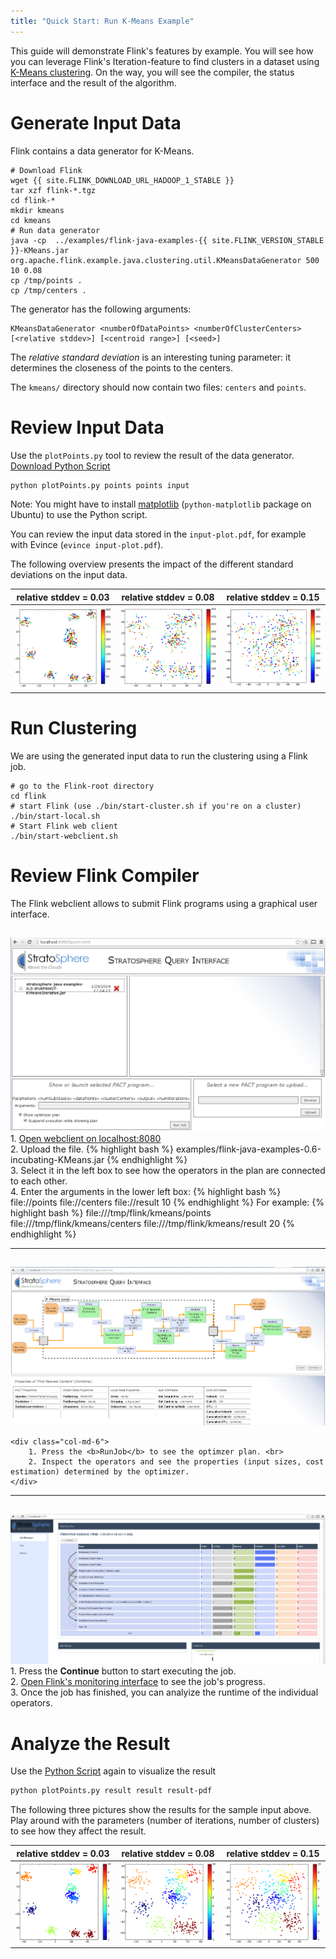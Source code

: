 ```yaml
---
title: "Quick Start: Run K-Means Example"
---
```



This guide will demonstrate Flink's features by example. You will see how you can leverage Flink's Iteration-feature to find clusters in a dataset using [K-Means clustering](http://en.wikipedia.org/wiki/K-means_clustering). 
On the way, you will see the compiler, the status interface and the result of the algorithm.


#  Generate Input Data
Flink contains a data generator for K-Means.

	# Download Flink
	wget {{ site.FLINK_DOWNLOAD_URL_HADOOP_1_STABLE }}
	tar xzf flink-*.tgz 
	cd flink-*
	mkdir kmeans
	cd kmeans
	# Run data generator
	java -cp  ../examples/flink-java-examples-{{ site.FLINK_VERSION_STABLE }}-KMeans.jar org.apache.flink.example.java.clustering.util.KMeansDataGenerator 500 10 0.08
	cp /tmp/points .
	cp /tmp/centers .


The generator has the following arguments:

	KMeansDataGenerator <numberOfDataPoints> <numberOfClusterCenters> [<relative stddev>] [<centroid range>] [<seed>]

The _relative standard deviation_ is an interesting tuning parameter: it determines the closeness of the points to the centers.

The `kmeans/` directory should now contain two files: `centers` and `points`.


# Review Input Data
Use the `plotPoints.py` tool to review the result of the data generator. [Download Python Script](quickstart/plotPoints.py)
```bash
python plotPoints.py points points input
```


Note: You might have to install [matplotlib](http://matplotlib.org/) (`python-matplotlib` package on Ubuntu) to use the Python script.

You can review the input data stored in the `input-plot.pdf`, for example with Evince (`evince input-plot.pdf`).

The following overview presents the impact of the different standard deviations on the input data.

|relative stddev = 0.03|relative stddev = 0.08|relative stddev = 0.15|
|:--------------------:|:--------------------:|:--------------------:|
|<img src="img/quickstart-example/kmeans003.png" alt="example1" style="width: 275px;"/>|<img src="img/quickstart-example/kmeans008.png" alt="example2" style="width: 275px;"/>|<img src="img/quickstart-example/kmeans015.png" alt="example3" style="width: 275px;"/>|


# Run Clustering
We are using the generated input data to run the clustering using a Flink job.

	# go to the Flink-root directory
	cd flink
	# start Flink (use ./bin/start-cluster.sh if you're on a cluster)
	./bin/start-local.sh
	# Start Flink web client
	./bin/start-webclient.sh

# Review Flink Compiler
The Flink webclient allows to submit Flink programs using a graphical user interface.

<div class="row" style="padding-top:15px">
	<div class="col-md-6">
		<a data-lightbox="compiler" href="img/quickstart-example/run-webclient.png" data-lightbox="example-1"><img class="img-responsive" src="img/quickstart-example/run-webclient.png" /></a>
	</div>
	<div class="col-md-6">
		1. <a href="http://localhost:8080/launch.html">Open webclient on localhost:8080</a> <br>
		2. Upload the file. 
			{% highlight bash %}
			examples/flink-java-examples-0.6-incubating-KMeans.jar
			{% endhighlight %} </br>
		3. Select it in the left box to see how the operators in the plan are connected to each other. <br>
		4. Enter the arguments in the lower left box:
			{% highlight bash %}
			file://<pathToGenerated>points file://<pathToGenerated>centers file://<pathToGenerated>result 10
			{% endhighlight %}
			For example:
			{% highlight bash %}
			file:///tmp/flink/kmeans/points file:///tmp/flink/kmeans/centers file:///tmp/flink/kmeans/result 20
			{% endhighlight %}
	</div>
</div>
<hr>
<div class="row" style="padding-top:15px">
	<div class="col-md-6">
		<a data-lightbox="compiler" href="img/quickstart-example/compiler-webclient-new.png" data-lightbox="example-1"><img class="img-responsive" src="img/quickstart-example/compiler-webclient-new.png" /></a>
	</div>

	<div class="col-md-6">
		1. Press the <b>RunJob</b> to see the optimzer plan. <br>
		2. Inspect the operators and see the properties (input sizes, cost estimation) determined by the optimizer.
	</div>
</div>
<hr>
<div class="row" style="padding-top:15px">
	<div class="col-md-6">
		<a data-lightbox="compiler" href="img/quickstart-example/jobmanager-running-new.png" data-lightbox="example-1"><img class="img-responsive" src="img/quickstart-example/jobmanager-running-new.png" /></a>
	</div>
	<div class="col-md-6">
		1. Press the <b>Continue</b> button to start executing the job. <br>
		2. <a href="http://localhost:8080/launch.html">Open Flink's monitoring interface</a> to see the job's progress.<br>
		3. Once the job has finished, you can analyize the runtime of the individual operators.
	</div>
</div>


# Analyze the Result

Use the [Python Script](quickstart/plotPoints.py) again to visualize the result

```bash
python plotPoints.py result result result-pdf
```

The following three pictures show the results for the sample input above. Play around with the parameters (number of iterations, number of clusters) to see how they affect the result.


|relative stddev = 0.03|relative stddev = 0.08|relative stddev = 0.15|
|:--------------------:|:--------------------:|:--------------------:|
|<img src="img/quickstart-example/result003.png" alt="example1" style="width: 275px;"/>|<img src="img/quickstart-example/result008.png" alt="example2" style="width: 275px;"/>|<img src="img/quickstart-example/result015.png" alt="example3" style="width: 275px;"/>|